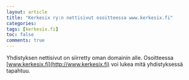 ```yaml
---
layout: article
title: "Kerkesix ry:n nettisivut osoitteessa www.kerkesix.fi"
categories:
tags: [kerkesix.fi]
toc: false
comments: true
---
```


Yhdistyksen nettisivut on siirretty oman domainin alle. Osoitteessa
[www.kerkesix.fi](http://www.kerkesix.fi) voi lukea mitä yhdistyksessä
tapahtuu.

